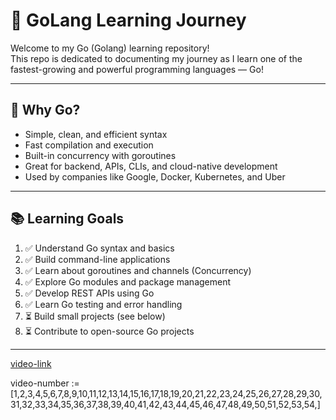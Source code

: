 # 🚀 GoLang Learning Journey

Welcome to my Go (Golang) learning repository!  
This repo is dedicated to documenting my journey as I learn one of the fastest-growing and powerful programming languages — Go!

---

## 📌 Why Go?

- Simple, clean, and efficient syntax
- Fast compilation and execution
- Built-in concurrency with goroutines
- Great for backend, APIs, CLIs, and cloud-native development
- Used by companies like Google, Docker, Kubernetes, and Uber

---

## 📚 Learning Goals

1. ✅ Understand Go syntax and basics
2. ✅ Build command-line applications
3. ✅ Learn about goroutines and channels (Concurrency)
4. ✅ Explore Go modules and package management
5. ✅ Develop REST APIs using Go
6. ✅ Learn Go testing and error handling
7. ⏳ Build small projects (see below)
8. ⏳ Contribute to open-source Go projects

---------------
[video-link](https://www.youtube.com/playlist?list=PLRAV69dS1uWQGDQoBYMZWKjzuhCaOnBpa)

video-number := [1,2,3,4,5,6,7,8,9,10,11,12,13,14,15,16,17,18,19,20,21,22,23,24,25,26,27,28,29,30,31,32,33,34,35,36,37,38,39,40,41,42,43,44,45,46,47,48,49,50,51,52,53,54,]